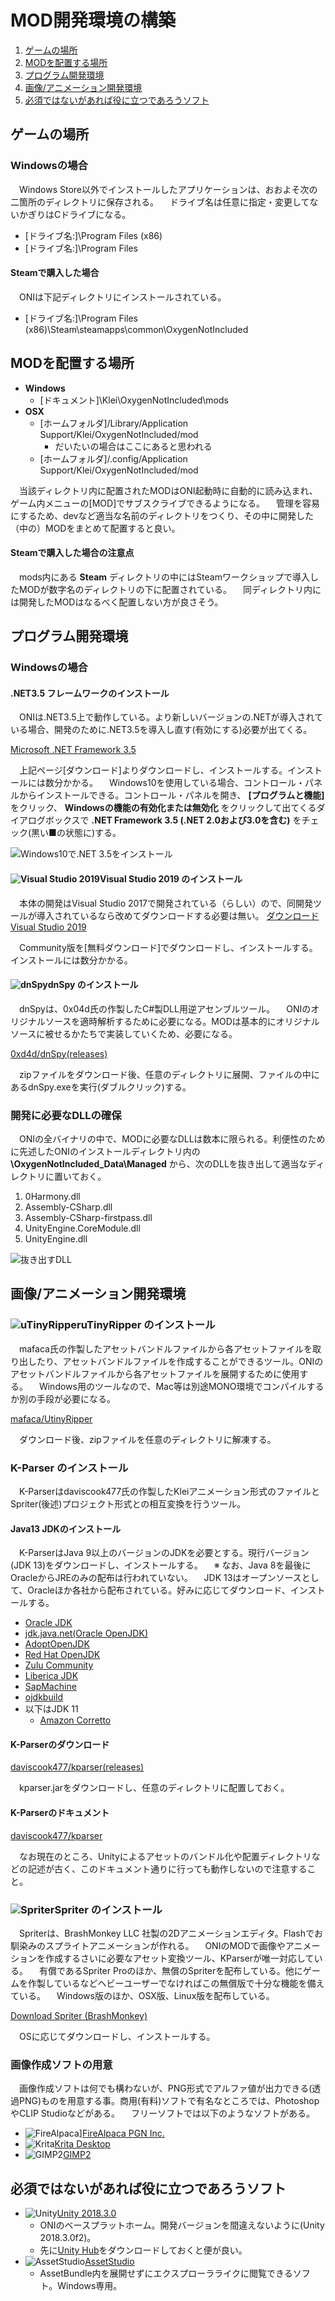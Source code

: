 # MOD開発環境の構築

1. [ゲームの場所](#install-directory)
1. [MODを配置する場所](#mod-directory)
1. [プログラム開発環境](#programming-environment)
1. [画像/アニメーション開発環境](#graphics-environment)
1. [必須ではないがあれば役に立つであろうソフト](#other-software)

<a name="install-directory"></a>
## ゲームの場所

### Windowsの場合

　Windows Store以外でインストールしたアプリケーションは、おおよそ次の二箇所のディレクトリに保存される。
　ドライブ名は任意に指定・変更してないかぎりはCドライブになる。

- [ドライブ名:]\Program Files (x86)
- [ドライブ名:]\Program Files


#### Steamで購入した場合

　ONIは下記ディレクトリにインストールされている。

- [ドライブ名:]\Program Files (x86)\Steam\steamapps\common\OxygenNotIncluded


<a name="mod-directory"></a>
## MODを配置する場所

- **Windows**
  - [ドキュメント]\Klei\OxygenNotIncluded\mods
- **OSX**
  - [ホームフォルダ]/Library/Application Support/Klei/OxygenNotIncluded/mod
    - だいたいの場合はここにあると思われる
  - [ホームフォルダ]/.config/Application Support/Klei/OxygenNotIncluded/mod

　当該ディレクトリ内に配置されたMODはONI起動時に自動的に読み込まれ、ゲーム内メニューの[MOD]でサブスクライブできるようになる。
　管理を容易にするため、devなど適当な名前のディレクトリをつくり、その中に開発した（中の）MODをまとめて配置すると良い。

#### Steamで購入した場合の注意点

　mods内にある **Steam** ディレクトリの中にはSteamワークショップで導入したMODが数字名のディレクトリの下に配置されている。
　同ディレクトリ内には開発したMODはなるべく配置しない方が良さそう。

<a name="programming-environment"></a>
## プログラム開発環境

### Windowsの場合

#### .NET3.5 フレームワークのインストール

　ONIは.NET3.5上で動作している。より新しいバージョンの.NETが導入されている場合、開発のために.NET3.5を導入し直す(有効にする)必要が出てくる。

[Microsoft .NET Framework 3.5](https://dotnet.microsoft.com/download/thank-you/net35-sp1)

　上記ページ[ダウンロード]よりダウンロードし、インストールする。インストールには数分かかる。
　Windows10を使用している場合、コントロール・パネルからインストールできる。コントロール・パネルを開き、 **[プログラムと機能]** をクリック、 **Windowsの機能の有効化または無効化** をクリックして出てくるダイアログボックスで **.NET Framework 3.5 (.NET 2.0および3.0を含む)** をチェック(黒い■の状態に)する。

![Windows10で.NET 3.5をインストール](pics/install_net_35.png)


#### ![Visual Studio 2019](pics/icon_VisualStudio2019.png)Visual Studio 2019 のインストール

　本体の開発はVisual Studio 2017で開発されている（らしい）ので、同開発ツールが導入されているなら改めてダウンロードする必要は無い。
[ダウンロード Visual Studio 2019](https://visualstudio.microsoft.com/ja/downloads/)

　Community版を[無料ダウンロード]でダウンロードし、インストールする。インストールには数分かかる。

#### ![dnSpy](pics/icon_dnSpy.png)dnSpy のインストール

　dnSpyは、0x04d氏の作製したC#製DLL用逆アセンブルツール。
　ONIのオリジナルソースを適時解析するために必要になる。MODは基本的にオリジナルソースに被せるかたちで実装していくため、必要になる。

[0xd4d/dnSpy(releases)](https://github.com/0xd4d/dnSpy/releases)

　zipファイルをダウンロード後、任意のディレクトリに展開、ファイルの中にあるdnSpy.exeを実行(ダブルクリック)する。

### 開発に必要なDLLの確保

　ONIの全バイナリの中で、MODに必要なDLLは数本に限られる。利便性のために先述したONIのインストールディレクトリ内の **\OxygenNotIncluded_Data\Managed** から、次のDLLを抜き出して適当なディレクトリに置いておく。

1. 0Harmony.dll
1. Assembly-CSharp.dll
1. Assembly-CSharp-firstpass.dll
1. UnityEngine.CoreModule.dll
1. UnityEngine.dll

![抜き出すDLL](pics/hw_references2.png)


<a name="graphics-environment"></a>
## 画像/アニメーション開発環境

### ![uTinyRipper](pics/icon_uTinyRipper.png)uTinyRipper のインストール

　mafaca氏の作製したアセットバンドルファイルから各アセットファイルを取り出したり、アセットバンドルファイルを作成することができるツール。ONIのアセットバンドルファイルから各アセットファイルを展開するために使用する。
　Windows用のツールなので、Mac等は別途MONO環境でコンパイルするか別の手段が必要になる。

[mafaca/UtinyRipper](https://github.com/mafaca/UtinyRipper)

　ダウンロード後、zipファイルを任意のディレクトリに解凍する。

### K-Parser のインストール

　K-Parserはdaviscook477氏の作製したKleiアニメーション形式のファイルとSpriter(後述)プロジェクト形式との相互変換を行うツール。

#### Java13 JDKのインストール

　K-ParserはJava 9以上のバージョンのJDKを必要とする。現行バージョン(JDK 13)をダウンロードし、インストールする。
　※ なお、Java 8を最後にOracleからJREのみの配布は行われていない。
　JDK 13はオープンソースとして、Oracleほか各社から配布されている。好みに応じてダウンロード、インストールする。

- [Oracle JDK](https://www.oracle.com/technetwork/java/javase/downloads/jdk13-downloads-5672538.html)
- [jdk.java.net(Oracle OpenJDK)](http://jdk.java.net/13/)
- [AdoptOpenJDK](https://adoptopenjdk.net/index.html?variant=openjdk13&jvmVariant=hotspot)
- [Red Hat OpenJDK](https://developers.redhat.com/products/openjdk/download)
- [Zulu Community](https://www.azul.com/downloads/zulu-community/?&architecture=x86-64-bit&package=jdk)
- [Liberica JDK](https://bell-sw.com/pages/java-13.0.1/)
- [SapMachine](https://sap.github.io/SapMachine/)
- [ojdkbuild](https://github.com/ojdkbuild/ojdkbuild)
- 以下はJDK 11
  - [Amazon Corretto](https://aws.amazon.com/jp/corretto/)

#### K-Parserのダウンロード

[daviscook477/kparser(releases)](https://github.com/daviscook477/kparser/releases)

　kparser.jarをダウンロードし、任意のディレクトリに配置しておく。

#### K-Parserのドキュメント

[daviscook477/kparser](https://github.com/daviscook477/kparser)

　なお現在のところ、Unityによるアセットのバンドル化や配置ディレクトリなどの記述が古く、このドキュメント通りに行っても動作しないので注意すること。

### ![Spriter](pics/icon_Spriter.png)Spriter のインストール

　Spriterは、BrashMonkey LLC 社製の2Dアニメーションエディタ。Flashでお馴染みのスプライトアニメーションが作れる。
　ONIのMODで画像やアニメーションを作成するさいに必要なアセット変換ツール、KParserが唯一対応している。
　有償であるSpriter Proのほか、無償のSpriterを配布している。他にゲームを作製しているなどヘビーユーザーでなければこの無償版で十分な機能を備えている。
　Windows版のほか、OSX版、Linux版を配布している。

[Download Spriter (BrashMonkey)](https://brashmonkey.com/download-spriter-pro/)

　OSに応じてダウンロードし、インストールする。

### 画像作成ソフトの用意

　画像作成ソフトは何でも構わないが、PNG形式でアルファ値が出力できる(透過PNG)ものを用意する事。商用(有料)ソフトで有名なところでは、PhotoshopやCLIP Studioなどがある。
　フリーソフトでは以下のようなソフトがある。

- ![FireAlpaca](pics/icon_FireAlpaca.png)][FireAlpaca PGN Inc.](https://firealpaca.com/ja/)
- ![Krita](pics/icon_Krita.png)[Krita Desktop](https://krita.org/jp/)
- ![GIMP2](pics/icon_GIMP.png)[GIMP2](https://www.gimp.org/)

<a name="other-software"></a>
## 必須ではないがあれば役に立つであろうソフト

- ![Unity](pics/icon_Unity.png)[Unity 2018.3.0](https://unity3d.com/jp/get-unity/download/archive)
  - ONIのベースプラットホーム。開発バージョンを間違えないように(Unity 2018.3.0f2)。
  - 先に[Unity Hub](https://unity3d.com/jp/get-unity/download)をダウンロードしておくと便が良い。
- ![AssetStudio](pics/icon_AssetStudio.png)[AssetStudio](https://ci.appveyor.com/project/Perfare/assetstudio/branch/master/artifacts)
  - AssetBundle内を展開せずにエクスプローラライクに閲覧できるソフト。Windows専用。
